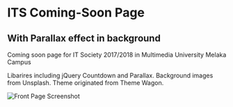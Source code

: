 # ITS Coming-Soon Page
## With Parallax effect in background

Coming soon page for IT Society 2017/2018 in Multimedia University Melaka Campus

Libarires including jQuery Countdown and Parallax.
Background images from Unsplash.
Theme originated from Theme Wagon.

![Front Page Screenshot](/images/Capture.PNG?raw=true "Front Page")
